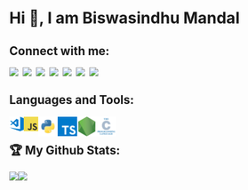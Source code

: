 
# Hi 👋, I am Biswasindhu Mandal

## Connect with me:

<div>
  <a  href="https://bitbucket.org/artbindu/">
    <img  align="left"  width="24px"  src="https://cdn.jsdelivr.net/npm/simple-icons@3.13.0/icons/bitbucket.svg"/>
  </a><a  href="https://www.linkedin.com/in/biswasindhu-mandal-19930310/">
    <img  align="left"  width="24px"  src="https://cdn.jsdelivr.net/npm/simple-icons@v3/icons/linkedin.svg"/>
  </a><a  href="https://www.hackerrank.com/artbindu">
    <img  align="left"  width="24px"  src="https://cdn.jsdelivr.net/npm/simple-icons@3.13.0/icons/hackerrank.svg"/>
  </a><a  href="https://www.hackerearth.com/@artbindu">
    <img  align="left"  width="24px"  src="https://cdn.jsdelivr.net/npm/simple-icons@3.13.0/icons/hackerearth.svg"/>
  </a><a  href="https://www.quora.com/profile/Art-Bindu-1">
  <img  align="left"  width="24px"  src="https://cdn.jsdelivr.net/npm/simple-icons@3.13.0/icons/quora.svg"/>
  </a><a  href="https://medium.com/@artbindu">
    <img  align="left"  width="24px"  src="https://cdn.jsdelivr.net/npm/simple-icons@3.13.0/icons/medium.svg"/>
  </a><a  href="https://stackoverflow.com/users/10850045/art-bindu">
    <img  align="left"  width="24px"  src="https://cdn.jsdelivr.net/npm/simple-icons@3.13.0/icons/stackoverflow.svg"/>
  </a>
</div>
<br/>

## Languages and Tools:

<div>
  <a href="https://code.visualstudio.com/docs">
    <img  align="left"  alt="Visual Studio Code"  width="26px"  src="https://raw.githubusercontent.com/github/explore/80688e429a7d4ef2fca1e82350fe8e3517d3494d/topics/visual-studio-code/visual-studio-code.png"  /></a>

  <a href="https://developer.mozilla.org/en-US/docs/Web/JavaScript">
    <img  align="left"  alt="JavaScript"  width="26px"  src="https://raw.githubusercontent.com/github/explore/80688e429a7d4ef2fca1e82350fe8e3517d3494d/topics/javascript/javascript.png" /></a>

  <a href="https://www.python.org/doc/">
    <img  align="left"  alt="Python"  width="35px"  
      src="https://raw.githubusercontent.com/github/explore/80688e429a7d4ef2fca1e82350fe8e3517d3494d/topics/python/python.png" /></a>
      
  <a href="https://www.typescriptlang.org/">
    <img align="left" alt="Typescript" width="35px" 
            src="https://raw.githubusercontent.com/github/explore/80688e429a7d4ef2fca1e82350fe8e3517d3494d/topics/typescript/typescript.png"/></a>
            
  <a href="https://nodejs.org/en/docs/">
    <img align="left" alt="NodeJs" width="35px" 
            src="https://raw.githubusercontent.com/github/explore/80688e429a7d4ef2fca1e82350fe8e3517d3494d/topics/nodejs/nodejs.png"/></a>
            
  <a href="https://www.learn-c.org/">
    <img align="left" alt="C" width="35px" 
            src="https://raw.githubusercontent.com/github/explore/80688e429a7d4ef2fca1e82350fe8e3517d3494d/topics/c/c.png"></a>
</div>
<br/>

## :trophy: My Github Stats:
<div>
  <a href="https://readme-stats-cfgj2cxdy.vercel.app/api?username=artbindu&count_private=true&show_icons=true&theme=tokyonight">
    <img  align="left" src="https://readme-stats-cfgj2cxdy.vercel.app/api?username=artbindu&count_private=true&show_icons=true&theme=tokyonight" />
  </a>
  <a href="https://readme-stats-cfgj2cxdy.vercel.app/api/top-langs/?username=artbindu&hide=php&theme=tokyonight">
    <img align="left" src="https://readme-stats-cfgj2cxdy.vercel.app/api/top-langs/?username=artbindu&hide=php&theme=tokyonight" />
  </a>
</div>

<!--
**artbindu/artbindu** is a ✨ _special_ ✨ repository because its `README.md` (this file) appears on your GitHub profile.

Here are some ideas to get you started:

- 🔭 I’m currently working on ...
- 🌱 I’m currently learning ...
- 👯 I’m looking to collaborate on ...
- 🤔 I’m looking for help with ...
- 💬 Ask me about ...
- 📫 How to reach me: ...
- 😄 Pronouns: ...
- ⚡ Fun fact: ...
-->
